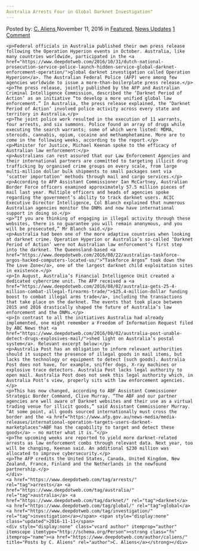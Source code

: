 ```yaml
---
Australia Arrests Four in Global Darknet Investigation"
---
```

<article class="post-listing post-16387 post type-post status-publish format-standard has-post-thumbnail hentry  tag-australia tag-global tag-investigation">
    <div class="post-inner">
        <span>Posted by: <a href="https://www.deepdotweb.com/author/caliens/" title="">C. Aliens </a></span>
    <span>November 11, 2016</span>
    <span>in <a href="https://www.deepdotweb.com/category/deepdot-news/" rel="category tag">Featured</a>, <a href="https://www.deepdotweb.com/category/news-updates/" rel="category tag">News Updates</a></span>
    <span><a href="https://www.deepdotweb.com/2016/11/11/australia-arrests-four-global-darknet-investigation/#comments">1 Comment</a></span>
    </p>
    <div class="clear"></div>
    
    <p>Federal officials in Australia published their own press release following the Operation Hyperion events in October. Australia, like many countries worldwide, participated in the <a href="https://www.deepdotweb.com/2016/10/31/dutch-national-prosecution-service-police-launch-hidden-service-global-darknet-enforcement-operation/">global darknet investigation called Operation Hyperion</a>. The Australian Federal Police (AFP) were among few agencies worldwide to issue a more-than-boilerplate press release.</p>
    <p>The press release, jointly published by the AFP and Australian Criminal Intelligence Commission, described the ‘Darknet Period of Action’ as an initiative “to develop a more unified global law enforcement.” In Australia, the press release explained, the ‘Darknet Period of Action’ involved police activity across every state and territory in Australia.</p>
    <p>The joint police work resulted in the execution of 11 warrants, four arrests, and six summons. Police found an array of drugs while executing the search warrants; some of which were listed: MDMA, steroids, cannabis, opium, cocaine and methamphetamine. More are to come in the following weeks, according to the report.</p>
    <p>Minister for Justice, Michael Keenan spoke to the efficacy of Australian law enforcement:</p>
    <p>Australians can rest assured that our Law Enforcement Agencies and their international partners are committed to targeting illicit drug trafficking by organised crime groups on every scale, from large multi-million dollar bulk shipments to small packages sent via ‘scatter importation’ methods through mail and cargo services.</p>
    <p>According to AFP Assistant Commissioner Ian McCartney, Australian Border Force officers examined approximately 57.5 million pieces of mail last year. Multiple officers and heads of agencies spoke regarding the government’s ability to track darknet users. ACIC Executive Director Intelligence, Col Blanch explained that numerous Australian agencies monitor the DNMs and now have international support in doing so.</p>
    <p>“If you are thinking of engaging in illegal activity through these websites, there is no guarantee you will remain anonymous, and you will be prosecuted,” Mr Blanch said.</p>
    <p>Australia had been one of the more adaptive countries when looking at darknet crime. Operation Hyperion or Australia’s so-called ‘Darknet Period of Action’ were not Australian law enforcement’s first step into the darknet. The Queensland-based <a href="https://www.deepdotweb.com/2016/08/22/australias-taskforce-argos-hacked-computers-located-us/">“Taskforce Argos” took down the The Love Zone</a>, one of the largest darknet child exploitation sites in existence.</p>
    <p>In August, Australia’s Financial Intelligence Unit created a dedicated cybercrime unit. The AFP received a <a href="https://www.deepdotweb.com/2016/08/02/australia-gets-25-4-million-combat-illegal-firearms-trade/">$25.4-million-dollar funding boost to combat illegal arms trade</a>, including the transactions that take place on the darknet. The events that took place between 2015 and 2016 drastically shaped the future of Australia’s law enforcement and the DNMs.</p>
    <p>In contrast to all the initiatives Australia had already implemented, one might remember a Freedom of Information Request filed by ABC News that <a href="https://www.deepdotweb.com/2016/08/02/australia-post-unable-detect-drugs-explosives-mail/">shed light on Australia’s postal system</a>. Relevant excerpt below:</p>
    <p>Australia Post has an obligation to inform relevant authorities should it suspect the presence of illegal goods in mail items, but lacks the technology or equipment to detect [such goods]. Australia Post does not have, for example, sniffer dogs, X-ray machines or explosive trace detectors. Australia Post lacks legal authority to open mail. Australia Post does not seek this legal authority which, in Australia Post’s view, properly sits with law enforcement agencies.</p>
    <p>This has now changed, according to ABF Assistant Commissioner Strategic Border Command, Clive Murray. “The ABF and our partner agencies are well aware of Darknet websites and their use as a virtual trading venue for illicit goods,” said Assistant Commissioner Murray. “At some point, all goods sourced internationally must cross the border and the <a href="https://www.afp.gov.au/news-media/media-releases/international-operation-targets-users-darknet-marketplaces">ABF has the capability to target and detect these goods</a> – no matter what it is.”</p>
    <p>The upcoming weeks are reported to yield more darknet-related arrests as law enforcement combs through relevant data. Next year, too will be changing, Keenan said. An additional $230 million was allocated to improve cybersecurity.</p>
    <p>The AFP credits the United States, Canada, United Kingdom, New Zealand, France, Finland and the Netherlands in the newfound partnership.</p>
    </div>
    <a href="https://www.deepdotweb.com/tag/arrests/" rel="tag">arrests</a> <a href="https://www.deepdotweb.com/tag/australia/" rel="tag">australia</a> <a href="https://www.deepdotweb.com/tag/darknet/" rel="tag">darknet</a> <a href="https://www.deepdotweb.com/tag/global/" rel="tag">global</a> <a href="https://www.deepdotweb.com/tag/investigation/" rel="tag">investigation</a></span> <span style="display:none" class="updated">2016-11-11</span>
    <div style="display:none" class="vcard author" itemprop="author" itemscope itemtype="http://schema.org/Person"><strong class="fn" itemprop="name"><a href="https://www.deepdotweb.com/author/caliens/" title="Posts by C. Aliens" rel="author">C. Aliens</a></strong></div>
    
